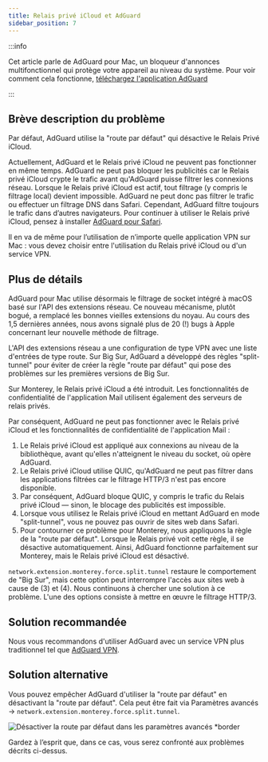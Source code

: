 ```yaml
---
title: Relais privé iCloud et AdGuard
sidebar_position: 7
---
```


:::info

Cet article parle de AdGuard pour Mac, un bloqueur d'annonces multifonctionnel qui protège votre appareil au niveau du système. Pour voir comment cela fonctionne, [téléchargez l'application AdGuard](https://agrd.io/download-kb-adblock)

:::

## Brève description du problème

Par défaut, AdGuard utilise la "route par défaut" qui désactive le Relais Privé iCloud.

Actuellement, AdGuard et le Relais privé iCloud ne peuvent pas fonctionner en même temps. AdGuard ne peut pas bloquer les publicités car le Relais privé iCloud crypte le trafic avant qu'AdGuard puisse filtrer les connexions réseau. Lorsque le Relais privé iCloud est actif, tout filtrage (y compris le filtrage local) devient impossible. AdGuard ne peut donc pas filtrer le trafic ou effectuer un filtrage DNS dans Safari. Cependant, AdGuard filtre toujours le trafic dans d’autres navigateurs. Pour continuer à utiliser le Relais privé iCloud, pensez à installer [AdGuard pour Safari](https://adguard.com/adguard-safari/overview.html).

Il en va de même pour l’utilisation de n’importe quelle application VPN sur Mac : vous devez choisir entre l'utilisation du Relais privé iCloud ou d'un service VPN.

## Plus de détails

AdGuard pour Mac utilise désormais le filtrage de socket intégré à macOS basé sur l'API des extensions réseau. Ce nouveau mécanisme, plutôt bogué, a remplacé les bonnes vieilles extensions du noyau. Au cours des 1,5 dernières années, nous avons signalé plus de 20 (!) bugs à Apple concernant leur nouvelle méthode de filtrage.

L'API des extensions réseau a une configuration de type VPN avec une liste d'entrées de type route. Sur Big Sur, AdGuard a développé des règles "split-tunnel" pour éviter de créer la règle "route par défaut" qui pose des problèmes sur les premières versions de Big Sur.

Sur Monterey, le Relais privé iCloud a été introduit. Les fonctionnalités de confidentialité de l'application Mail utilisent également des serveurs de relais privés.

Par conséquent, AdGuard ne peut pas fonctionner avec le Relais privé iCloud et les fonctionnalités de confidentialité de l'application Mail :

1. Le Relais privé iCloud est appliqué aux connexions au niveau de la bibliothèque, avant qu'elles n'atteignent le niveau du socket, où opère AdGuard.
2. Le Relais privé iCloud utilise QUIC, qu'AdGuard ne peut pas filtrer dans les applications filtrées car le filtrage HTTP/3 n'est pas encore disponible.
3. Par conséquent, AdGuard bloque QUIC, y compris le trafic du Relais privé iCloud — sinon, le blocage des publicités est impossible.
4. Lorsque vous utilisez le Relais privé iCloud en mettant AdGuard en mode "split-tunnel", vous ne pouvez pas ouvrir de sites web dans Safari.
5. Pour contourner ce problème pour Monterey, nous appliquons la règle de la "route par défaut". Lorsque le Relais privé voit cette règle, il se désactive automatiquement. Ainsi, AdGuard fonctionne parfaitement sur Monterey, mais le Relais privé iCloud est désactivé.

`network.extension.monterey.force.split.tunnel` restaure le comportement de "Big Sur", mais cette option peut interrompre l'accès aux sites web à cause de (3) et (4). Nous continuons à chercher une solution à ce problème. L'une des options consiste à mettre en œuvre le filtrage HTTP/3.

## Solution recommandée

Nous vous recommandons d'utiliser AdGuard avec un service VPN plus traditionnel tel que [AdGuard VPN](https://adguard-vpn.com/).

## Solution alternative

Vous pouvez empêcher AdGuard d'utiliser la "route par défaut" en désactivant la "route par défaut". Cela peut être fait via Paramètres avancés → `network.extension.monterey.force.split.tunnel`.

![Désactiver la route par défaut dans les paramètres avancés *border](https://cdn.adtidy.org/content/kb/ad_blocker/mac/mac_adguard_advanced_settings.jpg)

Gardez à l’esprit que, dans ce cas, vous serez confronté aux problèmes décrits ci-dessus.
